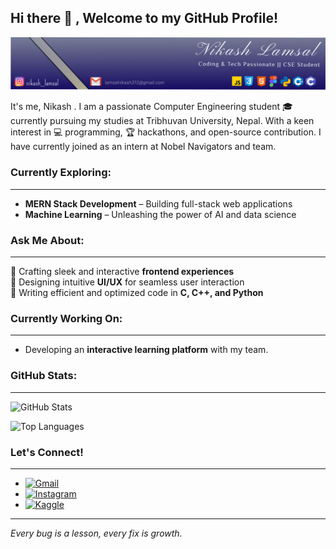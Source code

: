 ## Hi there 👋 , Welcome to my GitHub Profile!

![Banner Image](./Frame%201.svg)

It's me, Nikash . I am a passionate Computer Engineering student 🎓 currently pursuing my studies at Tribhuvan University, Nepal. With a keen interest in 💻 programming, 🏆 hackathons, and  open-source contribution. I have currently joined as an intern at Nobel Navigators and team.

### Currently Exploring:
---

* **MERN Stack Development** – Building full-stack web applications 
* **Machine Learning** – Unleashing the power of AI and data science   

### Ask Me About:
---

🔹 Crafting sleek and interactive **frontend experiences**   
🔹 Designing intuitive **UI/UX** for seamless user interaction  
🔹 Writing efficient and optimized code in **C, C++, and Python**  

### Currently Working On: 
---

- Developing an **interactive learning platform** with my team. 

### GitHub Stats:
---

![GitHub Stats](https://github-readme-stats.vercel.app/api?username=NikashLamsal&show_icons=true&theme=radical&token=YOUR_PERSONAL_ACCESS_TOKEN)



![Top Languages](https://github-readme-stats.vercel.app/api/top-langs/?username=NikashLamsal&layout=compact&theme=radical)

<!--[![NikashLamsal's WakaTime stats](https://github-readme-stats.vercel.app/api/wakatime?username=NikashLamsal)](https://github.com/anuraghazra/github-readme-stats)-->


<!--
![GitHub Profile Summary](https://github-profile-summary-cards.vercel.app/api/cards/profile-details?username=NikashLamsal&theme=radical)
-->
### Let's Connect!
---
- [![Gmail](https://img.shields.io/badge/-Gmail-D14836?style=flat&logo=gmail&logoColor=blue)](mailto:lamsalnikash312@gmail.com)  
- [![Instagram](https://img.shields.io/badge/Instagram-E4405F?style=flat&logo=instagram&logoColor=white)](https://www.instagram.com/nikash__lamsal/profilecard/)
- [![Kaggle](https://img.shields.io/badge/-Kaggle-20BEFF?style=flat&logo=kaggle&logoColor=white)](https://www.kaggle.com/nikashlamsal)
---
*Every bug is a lesson, every fix is growth.*  

